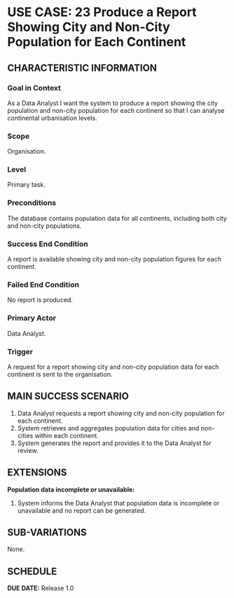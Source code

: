 # USE CASE: 23 Produce a Report Showing City and Non-City Population for Each Continent

## CHARACTERISTIC INFORMATION

### Goal in Context
As a Data Analyst I want the system to produce a report showing the city population and non-city population for each continent so that I can analyse continental urbanisation levels.

### Scope
Organisation.

### Level
Primary task.

### Preconditions
The database contains population data for all continents, including both city and non-city populations.

### Success End Condition
A report is available showing city and non-city population figures for each continent.

### Failed End Condition
No report is produced.

### Primary Actor
Data Analyst.

### Trigger
A request for a report showing city and non-city population data for each continent is sent to the organisation.

## MAIN SUCCESS SCENARIO
1. Data Analyst requests a report showing city and non-city population for each continent.
2. System retrieves and aggregates population data for cities and non-cities within each continent.
3. System generates the report and provides it to the Data Analyst for review.

## EXTENSIONS
**Population data incomplete or unavailable:**
1. System informs the Data Analyst that population data is incomplete or unavailable and no report can be generated.

## SUB-VARIATIONS
None.

## SCHEDULE
**DUE DATE:** Release 1.0
